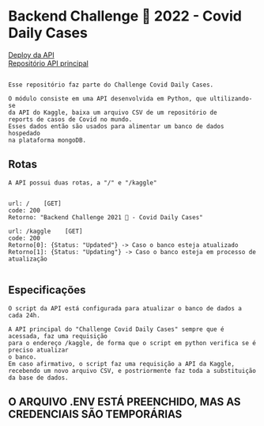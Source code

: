 # Backend Challenge 🏅 2022 - Covid Daily Cases


[Deploy da API](https://kaggleapi.herokuapp.com) <br/>
[Repositório API principal](https://github.com/t4rcisio/Covid-Daily-Cases)

```

Esse repositório faz parte do Challenge Covid Daily Cases.

O módulo consiste em uma API desenvolvida em Python, que ultilizando-se 
da API do Kaggle, baixa um arquivo CSV de um repositório de 
reports de casos de Covid no mundo.
Esses dados então são usados para alimentar um banco de dados hospedado
na plataforma mongoDB.
```

## Rotas
```
A API possui duas rotas, a "/" e "/kaggle"


url: /    [GET]
code: 200
Retorno: "Backend Challenge 2021 🏅 - Covid Daily Cases"

url: /kaggle    [GET]
code: 200
Retorno[0]: {Status: "Updated"} -> Caso o banco esteja atualizado
Retorno[1]: {Status: "Updating"} -> Caso o banco esteja em processo de atualização


```


## Especificações

```
O script da API está configurada para atualizar o banco de dados a 
cada 24h.

A API principal do "Challenge Covid Daily Cases" sempre que é acessada, faz uma requisição
para o endereço /kaggle, de forma que o script em python verifica se é preciso atualizar 
o banco.
Em caso afirmativo, o script faz uma requisição a API da Kaggle, recebendo um novo arquivo CSV, e postriormente faz toda a substituição da base de dados.

```

## O ARQUIVO .ENV ESTÁ PREENCHIDO, MAS AS CREDENCIAIS SÃO TEMPORÁRIAS



